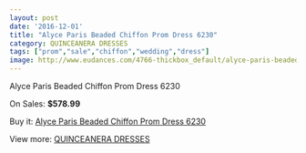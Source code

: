 ```yaml
---
layout: post
date: '2016-12-01'
title: "Alyce Paris Beaded Chiffon Prom Dress 6230"
category: QUINCEANERA DRESSES
tags: ["prom","sale","chiffon","wedding","dress"]
image: http://www.eudances.com/4766-thickbox_default/alyce-paris-beaded-chiffon-prom-dress-6230.jpg
---
```

Alyce Paris Beaded Chiffon Prom Dress 6230

On Sales: **$578.99**
<a href="https://www.eudances.com/en/quinceanera-dresses/1611-alyce-paris-beaded-chiffon-prom-dress-6230.html"><amp-img layout="responsive" width="600" height="600" src="//www.eudances.com/4766-thickbox_default/alyce-paris-beaded-chiffon-prom-dress-6230.jpg" alt="Alyce Paris Beaded Chiffon Prom Dress 6230 0" /></a>
<a href="https://www.eudances.com/en/quinceanera-dresses/1611-alyce-paris-beaded-chiffon-prom-dress-6230.html"><amp-img layout="responsive" width="600" height="600" src="//www.eudances.com/4767-thickbox_default/alyce-paris-beaded-chiffon-prom-dress-6230.jpg" alt="Alyce Paris Beaded Chiffon Prom Dress 6230 1" /></a>

Buy it: [Alyce Paris Beaded Chiffon Prom Dress 6230](https://www.eudances.com/en/quinceanera-dresses/1611-alyce-paris-beaded-chiffon-prom-dress-6230.html "Alyce Paris Beaded Chiffon Prom Dress 6230")

View more: [QUINCEANERA DRESSES](https://www.eudances.com/en/17-quinceanera-dresses "QUINCEANERA DRESSES")